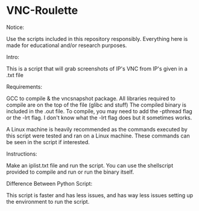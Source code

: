 # VNC-Roulette
Notice:

Use the scripts included in this repository responsibly. Everything here is made for educational and/or research purposes.

Intro:

This is a script that will grab screenshots of IP's VNC from IP's given in a .txt file

Requirements:

GCC to compile & the vncsnapshot package. All libraries required to compile are on the top of the file (glibc and stuff)
The compiled binary is included in the .out file.
To compile, you may need to add the -pthread flag or the -lrt flag. I don't know what the -lrt flag does but it sometimes works.

A Linux machine is heavily recommended as the commands executed by this script were tested and ran on a Linux machine. These commands can be seen in the script if interested.

Instructions:

Make an iplist.txt file and run the script. You can use the shellscript provided to compile and run or run the binary itself.

Difference Between Python Script:

This script is faster and has less issues, and has way less issues setting up the environment to run the script.